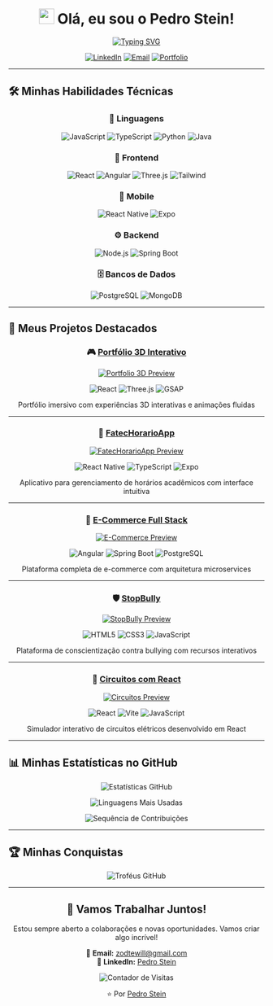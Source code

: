 <div align="center">
  
# <img src="https://raw.githubusercontent.com/iampavangandhi/iampavangandhi/master/gifs/Hi.gif" width="30px"> Olá, eu sou o Pedro Stein!

[![Typing SVG](https://readme-typing-svg.herokuapp.com?font=Fira+Code&weight=700&size=22&duration=5400&pause=1000&color=F7E871&center=true&width=435&lines=Transformando+desafio+em+solu%C3%A7%C3%A3o)](https://git.io/typing-svg)

[![LinkedIn](https://img.shields.io/badge/-CONECTE--SE-blue?style=for-the-badge&logo=linkedin&logoColor=white)](https://www.linkedin.com/in/pedro-stein-2b5433213)
[![Email](https://img.shields.io/badge/-EMAIL-red?style=for-the-badge&logo=gmail&logoColor=white)](mailto:zodtewill@gmail.com)
[![Portfolio](https://img.shields.io/badge/-PORTFÓLIO-6e5494?style=for-the-badge&logo=github&logoColor=white)](https://github.com/Pedro6Stein)

</div>

---

## 🛠️ Minhas Habilidades Técnicas

<div align="center">

### 🔮 Linguagens
![JavaScript](https://img.shields.io/badge/-JavaScript-F7DF1E?style=for-the-badge&logo=javascript&logoColor=black)
![TypeScript](https://img.shields.io/badge/-TypeScript-3178C6?style=for-the-badge&logo=typescript&logoColor=white)
![Python](https://img.shields.io/badge/-Python-3776AB?style=for-the-badge&logo=python&logoColor=white)
![Java](https://img.shields.io/badge/-Java-007396?style=for-the-badge&logo=openjdk&logoColor=white)

### 🎨 Frontend
![React](https://img.shields.io/badge/-React-61DAFB?style=for-the-badge&logo=react&logoColor=black)
![Angular](https://img.shields.io/badge/-Angular-DD0031?style=for-the-badge&logo=angular&logoColor=white)
![Three.js](https://img.shields.io/badge/-Three.js-000000?style=for-the-badge&logo=three.js&logoColor=white)
![Tailwind](https://img.shields.io/badge/-Tailwind-06B6D4?style=for-the-badge&logo=tailwindcss&logoColor=white)

### 📱 Mobile
![React Native](https://img.shields.io/badge/-React_Native-61DAFB?style=for-the-badge&logo=react&logoColor=black)
![Expo](https://img.shields.io/badge/-Expo-000020?style=for-the-badge&logo=expo&logoColor=white)

### ⚙️ Backend
![Node.js](https://img.shields.io/badge/-Node.js-339933?style=for-the-badge&logo=nodedotjs&logoColor=white)
![Spring Boot](https://img.shields.io/badge/-Spring_Boot-6DB33F?style=for-the-badge&logo=spring&logoColor=white)

### 🗄️ Bancos de Dados
![PostgreSQL](https://img.shields.io/badge/-PostgreSQL-4169E1?style=for-the-badge&logo=postgresql&logoColor=white)
![MongoDB](https://img.shields.io/badge/-MongoDB-47A248?style=for-the-badge&logo=mongodb&logoColor=white)

</div>

---

## 🚀 Meus Projetos Destacados

<div align="center">

### 🎮 [Portfólio 3D Interativo](https://github.com/Pedro6Stein/Portifolio_3D)
[![Portfolio 3D Preview](https://github-readme-stats.vercel.app/api/pin/?username=Pedro6Stein&repo=Portifolio_3D&theme=radical&show_owner=true)](https://github.com/Pedro6Stein/Portifolio_3D)
<div style="margin: 10px 0;">
  <img src="https://img.shields.io/badge/React-19-61DAFB?logo=react" alt="React">
  <img src="https://img.shields.io/badge/Three.js-0.173.0-000000?logo=three.js" alt="Three.js">
  <img src="https://img.shields.io/badge/GSAP-3.12.7-88ce02?logo=greensock" alt="GSAP">
</div>
<p>Portfólio imersivo com experiências 3D interativas e animações fluidas</p>

---

### 📱 [FatecHorarioApp](https://github.com/Pedro6Stein/FatecHorarioApp)
[![FatecHorarioApp Preview](https://github-readme-stats.vercel.app/api/pin/?username=Pedro6Stein&repo=FatecHorarioApp&theme=radical&show_owner=true)](https://github.com/Pedro6Stein/FatecHorarioApp)
<div style="margin: 10px 0;">
  <img src="https://img.shields.io/badge/React_Native-0.79.2-61DAFB?logo=react" alt="React Native">
  <img src="https://img.shields.io/badge/TypeScript-5.8.3-3178C6?logo=typescript" alt="TypeScript">
  <img src="https://img.shields.io/badge/Expo-53.0.9-4CAF50?logo=expo" alt="Expo">
</div>
<p>Aplicativo para gerenciamento de horários acadêmicos com interface intuitiva</p>

---

### 🛒 [E-Commerce Full Stack](https://github.com/Pedro6Stein/Full-Stack-E-commerce)
[![E-Commerce Preview](https://github-readme-stats.vercel.app/api/pin/?username=Pedro6Stein&repo=Full-Stack-E-commerce&theme=radical&show_owner=true)](https://github.com/Pedro6Stein/Full-Stack-E-commerce)
<div style="margin: 10px 0;">
  <img src="https://img.shields.io/badge/Angular-16-DD0031?logo=angular" alt="Angular">
  <img src="https://img.shields.io/badge/Spring_Boot-3.1.5-6DB33F?logo=spring" alt="Spring Boot">
  <img src="https://img.shields.io/badge/PostgreSQL-15-4169E1?logo=postgresql" alt="PostgreSQL">
</div>
<p>Plataforma completa de e-commerce com arquitetura microservices</p>

---

### 🛡️ [StopBully](https://github.com/Pedro6Stein/StopBully)
[![StopBully Preview](https://github-readme-stats.vercel.app/api/pin/?username=Pedro6Stein&repo=StopBully&theme=radical&show_owner=true)](https://github.com/Pedro6Stein/StopBully)
<div style="margin: 10px 0;">
  <img src="https://img.shields.io/badge/HTML5-E34F26?logo=html5" alt="HTML5">
  <img src="https://img.shields.io/badge/CSS3-1572B6?logo=css3" alt="CSS3">
  <img src="https://img.shields.io/badge/JavaScript-ES6+-F7DF1E?logo=javascript" alt="JavaScript">
</div>
<p>Plataforma de conscientização contra bullying com recursos interativos</p>

---

### 🔌 [Circuitos com React](https://github.com/Pedro6Stein/CircuitosComReact)
[![Circuitos Preview](https://github-readme-stats.vercel.app/api/pin/?username=Pedro6Stein&repo=CircuitosComReact&theme=radical&show_owner=true)](https://github.com/Pedro6Stein/CircuitosComReact)
<div style="margin: 10px 0;">
  <img src="https://img.shields.io/badge/React-18-61DAFB?logo=react" alt="React">
  <img src="https://img.shields.io/badge/Vite-FFCB2B?logo=vite" alt="Vite">
  <img src="https://img.shields.io/badge/JavaScript-ES6+-F7DF1E?logo=javascript" alt="JavaScript">
</div>
<p>Simulador interativo de circuitos elétricos desenvolvido em React</p>

</div>

---

## 📊 Minhas Estatísticas no GitHub

<div align="center">

![Estatísticas GitHub](https://github-readme-stats.vercel.app/api?username=Pedro6Stein&show_icons=true&theme=radical&bg_color=0d1117&hide_border=true&include_all_commits=true)

![Linguagens Mais Usadas](https://github-readme-stats.vercel.app/api/top-langs/?username=Pedro6Stein&layout=compact&theme=radical&bg_color=0d1117&hide_border=true)

![Sequência de Contribuições](https://github-readme-streak-stats.herokuapp.com/?user=Pedro6Stein&theme=radical&background=0d1117&hide_border=true)

</div>

---

## 🏆 Minhas Conquistas

<div align="center">

![Troféus GitHub](https://github-profile-trophy.vercel.app/?username=Pedro6Stein&theme=radical&margin-w=15&no-frame=true&row=2&column=4)

</div>

---

<div align="center">

## 🤝 Vamos Trabalhar Juntos!

Estou sempre aberto a colaborações e novas oportunidades. Vamos criar algo incrível!

📧 **Email:** [zodtewill@gmail.com](mailto:zodtewill@gmail.com)  
🔗 **LinkedIn:** [Pedro Stein](https://www.linkedin.com/in/pedro-stein-2b5433213)

![Contador de Visitas](https://komarev.com/ghpvc/?username=Pedro6Stein&color=blueviolet&style=flat-square)

⭐️ Por [Pedro Stein](https://github.com/Pedro6Stein)

</div>
